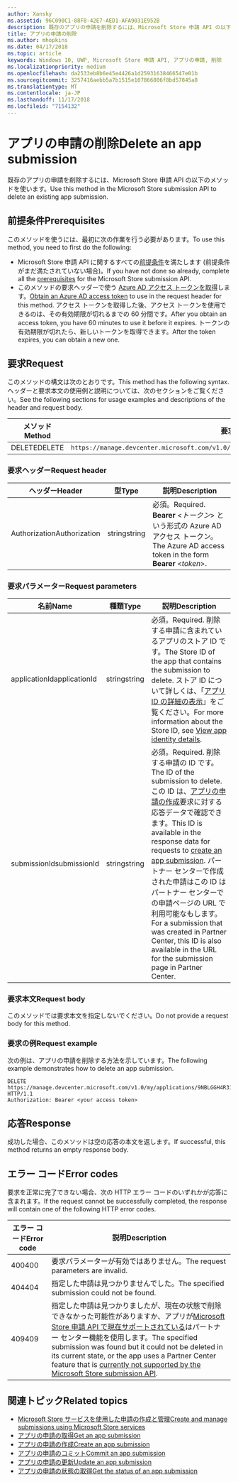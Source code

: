 ```yaml
---
author: Xansky
ms.assetid: 96C090C1-88F8-42E7-AED1-AFA9031E952B
description: 既存のアプリの申請を削除するには、Microsoft Store 申請 API の以下のメソッドを使います。
title: アプリの申請の削除
ms.author: mhopkins
ms.date: 04/17/2018
ms.topic: article
keywords: Windows 10, UWP, Microsoft Store 申請 API, アプリの申請, 削除
ms.localizationpriority: medium
ms.openlocfilehash: da2533eb8b6e45e4426a1d25931638466547e01b
ms.sourcegitcommit: 3257416aebb5a7b1515e107866806f8bd57845a8
ms.translationtype: MT
ms.contentlocale: ja-JP
ms.lasthandoff: 11/17/2018
ms.locfileid: "7154132"
---
```

# <a name="delete-an-app-submission"></a><span data-ttu-id="0fdd9-104">アプリの申請の削除</span><span class="sxs-lookup"><span data-stu-id="0fdd9-104">Delete an app submission</span></span>

<span data-ttu-id="0fdd9-105">既存のアプリの申請を削除するには、Microsoft Store 申請 API の以下のメソッドを使います。</span><span class="sxs-lookup"><span data-stu-id="0fdd9-105">Use this method in the Microsoft Store submission API to delete an existing app submission.</span></span>

## <a name="prerequisites"></a><span data-ttu-id="0fdd9-106">前提条件</span><span class="sxs-lookup"><span data-stu-id="0fdd9-106">Prerequisites</span></span>

<span data-ttu-id="0fdd9-107">このメソッドを使うには、最初に次の作業を行う必要があります。</span><span class="sxs-lookup"><span data-stu-id="0fdd9-107">To use this method, you need to first do the following:</span></span>

* <span data-ttu-id="0fdd9-108">Microsoft Store 申請 API に関するすべての[前提条件](create-and-manage-submissions-using-windows-store-services.md#prerequisites)を満たします (前提条件がまだ満たされていない場合)。</span><span class="sxs-lookup"><span data-stu-id="0fdd9-108">If you have not done so already, complete all the [prerequisites](create-and-manage-submissions-using-windows-store-services.md#prerequisites) for the Microsoft Store submission API.</span></span>
* <span data-ttu-id="0fdd9-109">このメソッドの要求ヘッダーで使う [Azure AD アクセス トークンを取得](create-and-manage-submissions-using-windows-store-services.md#obtain-an-azure-ad-access-token)します。</span><span class="sxs-lookup"><span data-stu-id="0fdd9-109">[Obtain an Azure AD access token](create-and-manage-submissions-using-windows-store-services.md#obtain-an-azure-ad-access-token) to use in the request header for this method.</span></span> <span data-ttu-id="0fdd9-110">アクセス トークンを取得した後、アクセス トークンを使用できるのは、その有効期限が切れるまでの 60 分間です。</span><span class="sxs-lookup"><span data-stu-id="0fdd9-110">After you obtain an access token, you have 60 minutes to use it before it expires.</span></span> <span data-ttu-id="0fdd9-111">トークンの有効期限が切れたら、新しいトークンを取得できます。</span><span class="sxs-lookup"><span data-stu-id="0fdd9-111">After the token expires, you can obtain a new one.</span></span>

## <a name="request"></a><span data-ttu-id="0fdd9-112">要求</span><span class="sxs-lookup"><span data-stu-id="0fdd9-112">Request</span></span>

<span data-ttu-id="0fdd9-113">このメソッドの構文は次のとおりです。</span><span class="sxs-lookup"><span data-stu-id="0fdd9-113">This method has the following syntax.</span></span> <span data-ttu-id="0fdd9-114">ヘッダーと要求本文の使用例と説明については、次のセクションをご覧ください。</span><span class="sxs-lookup"><span data-stu-id="0fdd9-114">See the following sections for usage examples and descriptions of the header and request body.</span></span>

| <span data-ttu-id="0fdd9-115">メソッド</span><span class="sxs-lookup"><span data-stu-id="0fdd9-115">Method</span></span> | <span data-ttu-id="0fdd9-116">要求 URI</span><span class="sxs-lookup"><span data-stu-id="0fdd9-116">Request URI</span></span>                                                      |
|--------|------------------------------------------------------------------|
| <span data-ttu-id="0fdd9-117">DELETE</span><span class="sxs-lookup"><span data-stu-id="0fdd9-117">DELETE</span></span>    | ```https://manage.devcenter.microsoft.com/v1.0/my/applications/{applicationId}/submissions/{submissionId}``` |


### <a name="request-header"></a><span data-ttu-id="0fdd9-118">要求ヘッダー</span><span class="sxs-lookup"><span data-stu-id="0fdd9-118">Request header</span></span>

| <span data-ttu-id="0fdd9-119">ヘッダー</span><span class="sxs-lookup"><span data-stu-id="0fdd9-119">Header</span></span>        | <span data-ttu-id="0fdd9-120">型</span><span class="sxs-lookup"><span data-stu-id="0fdd9-120">Type</span></span>   | <span data-ttu-id="0fdd9-121">説明</span><span class="sxs-lookup"><span data-stu-id="0fdd9-121">Description</span></span>                                                                 |
|---------------|--------|-----------------------------------------------------------------------------|
| <span data-ttu-id="0fdd9-122">Authorization</span><span class="sxs-lookup"><span data-stu-id="0fdd9-122">Authorization</span></span> | <span data-ttu-id="0fdd9-123">string</span><span class="sxs-lookup"><span data-stu-id="0fdd9-123">string</span></span> | <span data-ttu-id="0fdd9-124">必須。</span><span class="sxs-lookup"><span data-stu-id="0fdd9-124">Required.</span></span> <span data-ttu-id="0fdd9-125">**Bearer** &lt;*トークン*&gt; という形式の Azure AD アクセス トークン。</span><span class="sxs-lookup"><span data-stu-id="0fdd9-125">The Azure AD access token in the form **Bearer** &lt;*token*&gt;.</span></span> |


### <a name="request-parameters"></a><span data-ttu-id="0fdd9-126">要求パラメーター</span><span class="sxs-lookup"><span data-stu-id="0fdd9-126">Request parameters</span></span>

| <span data-ttu-id="0fdd9-127">名前</span><span class="sxs-lookup"><span data-stu-id="0fdd9-127">Name</span></span>        | <span data-ttu-id="0fdd9-128">種類</span><span class="sxs-lookup"><span data-stu-id="0fdd9-128">Type</span></span>   | <span data-ttu-id="0fdd9-129">説明</span><span class="sxs-lookup"><span data-stu-id="0fdd9-129">Description</span></span>                                                                 |
|---------------|--------|-----------------------------------------------------------------------------|
| <span data-ttu-id="0fdd9-130">applicationId</span><span class="sxs-lookup"><span data-stu-id="0fdd9-130">applicationId</span></span> | <span data-ttu-id="0fdd9-131">string</span><span class="sxs-lookup"><span data-stu-id="0fdd9-131">string</span></span> | <span data-ttu-id="0fdd9-132">必須。</span><span class="sxs-lookup"><span data-stu-id="0fdd9-132">Required.</span></span> <span data-ttu-id="0fdd9-133">削除する申請に含まれているアプリのストア ID です。</span><span class="sxs-lookup"><span data-stu-id="0fdd9-133">The Store ID of the app that contains the submission to delete.</span></span> <span data-ttu-id="0fdd9-134">ストア ID について詳しくは、「[アプリ ID の詳細の表示](https://msdn.microsoft.com/windows/uwp/publish/view-app-identity-details)」をご覧ください。</span><span class="sxs-lookup"><span data-stu-id="0fdd9-134">For more information about the Store ID, see [View app identity details](https://msdn.microsoft.com/windows/uwp/publish/view-app-identity-details).</span></span>  |
| <span data-ttu-id="0fdd9-135">submissionId</span><span class="sxs-lookup"><span data-stu-id="0fdd9-135">submissionId</span></span> | <span data-ttu-id="0fdd9-136">string</span><span class="sxs-lookup"><span data-stu-id="0fdd9-136">string</span></span> | <span data-ttu-id="0fdd9-137">必須。</span><span class="sxs-lookup"><span data-stu-id="0fdd9-137">Required.</span></span> <span data-ttu-id="0fdd9-138">削除する申請の ID です。</span><span class="sxs-lookup"><span data-stu-id="0fdd9-138">The ID of the submission to delete.</span></span> <span data-ttu-id="0fdd9-139">この ID は、[アプリの申請の作成](create-an-app-submission.md)要求に対する応答データで確認できます。</span><span class="sxs-lookup"><span data-stu-id="0fdd9-139">This ID is available in the response data for requests to [create an app submission](create-an-app-submission.md).</span></span> <span data-ttu-id="0fdd9-140">パートナー センターで作成された申請はこの ID はパートナー センターでの申請ページの URL で利用可能なもします。</span><span class="sxs-lookup"><span data-stu-id="0fdd9-140">For a submission that was created in Partner Center, this ID is also available in the URL for the submission page in Partner Center.</span></span>  |


### <a name="request-body"></a><span data-ttu-id="0fdd9-141">要求本文</span><span class="sxs-lookup"><span data-stu-id="0fdd9-141">Request body</span></span>

<span data-ttu-id="0fdd9-142">このメソッドでは要求本文を指定しないでください。</span><span class="sxs-lookup"><span data-stu-id="0fdd9-142">Do not provide a request body for this method.</span></span>


### <a name="request-example"></a><span data-ttu-id="0fdd9-143">要求の例</span><span class="sxs-lookup"><span data-stu-id="0fdd9-143">Request example</span></span>

<span data-ttu-id="0fdd9-144">次の例は、アプリの申請を削除する方法を示しています。</span><span class="sxs-lookup"><span data-stu-id="0fdd9-144">The following example demonstrates how to delete an app submission.</span></span>

```
DELETE https://manage.devcenter.microsoft.com/v1.0/my/applications/9NBLGGH4R315/submissions/1152921504621243610 HTTP/1.1
Authorization: Bearer <your access token>
```

## <a name="response"></a><span data-ttu-id="0fdd9-145">応答</span><span class="sxs-lookup"><span data-stu-id="0fdd9-145">Response</span></span>

<span data-ttu-id="0fdd9-146">成功した場合、このメソッドは空の応答の本文を返します。</span><span class="sxs-lookup"><span data-stu-id="0fdd9-146">If successful, this method returns an empty response body.</span></span>

## <a name="error-codes"></a><span data-ttu-id="0fdd9-147">エラー コード</span><span class="sxs-lookup"><span data-stu-id="0fdd9-147">Error codes</span></span>

<span data-ttu-id="0fdd9-148">要求を正常に完了できない場合、次の HTTP エラー コードのいずれかが応答に含まれます。</span><span class="sxs-lookup"><span data-stu-id="0fdd9-148">If the request cannot be successfully completed, the response will contain one of the following HTTP error codes.</span></span>

| <span data-ttu-id="0fdd9-149">エラー コード</span><span class="sxs-lookup"><span data-stu-id="0fdd9-149">Error code</span></span> |  <span data-ttu-id="0fdd9-150">説明</span><span class="sxs-lookup"><span data-stu-id="0fdd9-150">Description</span></span>   |
|--------|------------------|
| <span data-ttu-id="0fdd9-151">400</span><span class="sxs-lookup"><span data-stu-id="0fdd9-151">400</span></span>  | <span data-ttu-id="0fdd9-152">要求パラメーターが有効ではありません。</span><span class="sxs-lookup"><span data-stu-id="0fdd9-152">The request parameters are invalid.</span></span> |
| <span data-ttu-id="0fdd9-153">404</span><span class="sxs-lookup"><span data-stu-id="0fdd9-153">404</span></span>  | <span data-ttu-id="0fdd9-154">指定した申請は見つかりませんでした。</span><span class="sxs-lookup"><span data-stu-id="0fdd9-154">The specified submission could not be found.</span></span> |
| <span data-ttu-id="0fdd9-155">409</span><span class="sxs-lookup"><span data-stu-id="0fdd9-155">409</span></span>  | <span data-ttu-id="0fdd9-156">指定した申請は見つかりましたが、現在の状態で削除できなかった可能性がありますか、アプリが[Microsoft Store 申請 API で現在サポートされている](create-and-manage-submissions-using-windows-store-services.md#not_supported)はパートナー センター機能を使用します。</span><span class="sxs-lookup"><span data-stu-id="0fdd9-156">The specified submission was found but it could not be deleted in its current state, or the app uses a Partner Center feature that is [currently not supported by the Microsoft Store submission API](create-and-manage-submissions-using-windows-store-services.md#not_supported).</span></span> |


## <a name="related-topics"></a><span data-ttu-id="0fdd9-157">関連トピック</span><span class="sxs-lookup"><span data-stu-id="0fdd9-157">Related topics</span></span>

* [<span data-ttu-id="0fdd9-158">Microsoft Store サービスを使用した申請の作成と管理</span><span class="sxs-lookup"><span data-stu-id="0fdd9-158">Create and manage submissions using Microsoft Store services</span></span>](create-and-manage-submissions-using-windows-store-services.md)
* [<span data-ttu-id="0fdd9-159">アプリの申請の取得</span><span class="sxs-lookup"><span data-stu-id="0fdd9-159">Get an app submission</span></span>](get-an-app-submission.md)
* [<span data-ttu-id="0fdd9-160">アプリの申請の作成</span><span class="sxs-lookup"><span data-stu-id="0fdd9-160">Create an app submission</span></span>](create-an-app-submission.md)
* [<span data-ttu-id="0fdd9-161">アプリの申請のコミット</span><span class="sxs-lookup"><span data-stu-id="0fdd9-161">Commit an app submission</span></span>](commit-an-app-submission.md)
* [<span data-ttu-id="0fdd9-162">アプリの申請の更新</span><span class="sxs-lookup"><span data-stu-id="0fdd9-162">Update an app submission</span></span>](update-an-app-submission.md)
* [<span data-ttu-id="0fdd9-163">アプリの申請の状態の取得</span><span class="sxs-lookup"><span data-stu-id="0fdd9-163">Get the status of an app submission</span></span>](get-status-for-an-app-submission.md)
